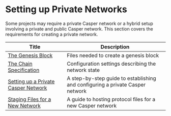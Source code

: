 # Setting up Private Networks

Some projects may require a private Casper network or a hybrid setup involving a private and public Casper network. This section covers the requirements for creating a private network.

| Title                                                                           | Description                 |
| ----------------------------------------------------------- | ----------------------------------------------- |
|[The Genesis Block](./genesis.md) | Files needed to create a genesis block                                     |
|[The Chain Specification](./chain-spec.md) | Configuration settings describing the network state               |
|[Setting up a Private Casper Network](./create-private.md) | A step-by-step guide to establishing and configuring a private Casper network |
|[Staging Files for a New Network](./staging-files-for-new-network.md) | A guide to hosting protocol files for a new Casper network |